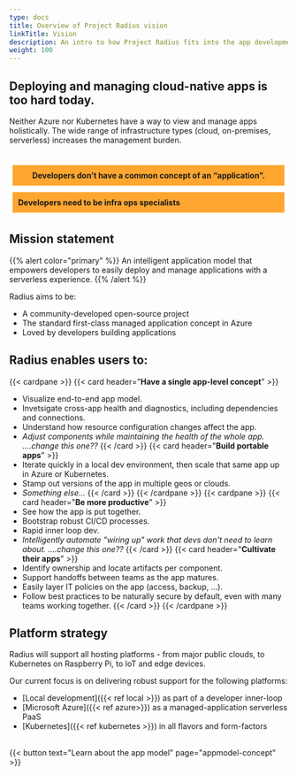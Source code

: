 ```yaml
---
type: docs
title: Overview of Project Radius vision
linkTitle: Vision
description: An intro to how Project Radius fits into the app development landscape and the long-term vision for its offerings. 
weight: 100
---
```


## Deploying and managing cloud-native apps is too hard today. 

Neither Azure nor Kubernetes have a way to view and manage apps holistically.     The wide range of infrastructure types (cloud, on-premises, serverless) increases the management burden.

<br>
<div class="row ">
<div class="col-lg-4 mb-5 mb-lg-0 text-left" style="background-color:#FFA630;border-width: 6px; border-color: white;border-style:solid;text-align: center;">
    <h4 class="h4" style="margin: 10px;">
    Developers don’t have a common concept of an “application”.
    </h4>
</div>

<div class="col-lg-4 mb-5 mb-lg-0 text-left" style="background-color:#FFA630;border-width: 6px; border-color: white;border-style:solid;">
    <h4 class="h4" style="margin: 10px;"> 
        Developers need to be infra ops specialists
    </h4>
</div>	
</div>


## Mission statement

{{% alert color="primary" %}}
An intelligent application model that empowers developers to easily deploy and manage applications with a serverless experience.
{{% /alert %}}

Radius aims to be:
- A community-developed open-source project
- The standard first-class managed application concept in Azure
- Loved by developers building applications

## Radius enables users to: 

{{< cardpane >}}
{{< card header="**Have a single app-level concept**" >}}
- Visualize end-to-end app model. 
- Invetsigate cross-app health and diagnostics, including dependencies and connections. 
- Understand how resource configuration changes affect the app. 
- _Adjust components while maintaining the health of the whole app. ....change this one??_
{{< /card >}}
{{< card header="**Build portable apps**" >}}
- Iterate quickly in a local dev environment, then scale that same app up in Azure or Kubernetes.
- Stamp out versions of the app in multiple geos or clouds. 
- _Something else..._
{{< /card >}}
{{< /cardpane >}}
{{< cardpane >}}
{{< card header="**Be more productive**" >}}
- See how the app is put together. 
- Bootstrap robust CI/CD processes. 
- Rapid inner loop dev. 
- _Intelligently automate "wiring up" work that devs don't need to learn about. ....change this one??_
{{< /card >}}
{{< card header="**Cultivate their apps**" >}}
- Identify ownership and locate artifacts per component. 
- Support handoffs between teams as the app matures. 
- Easily layer IT policies on the app (access, backup, ...).
- Follow best practices to be naturally secure by default, even with many teams working together. 
{{< /card >}}
{{< /cardpane >}}



## Platform strategy

Radius will support all hosting platforms - from major public clouds, to Kubernetes on Raspberry Pi, to IoT and edge devices. 

Our current focus is on delivering robust support for the following platforms:

- [Local development]({{< ref local >}}) as part of a developer inner-loop
- [Microsoft Azure]({{< ref azure>}}) as a managed-application serverless PaaS
- [Kubernetes]({{< ref kubernetes >}}) in all flavors and form-factors

<br>
{{< button text="Learn about the app model" page="appmodel-concept" >}}